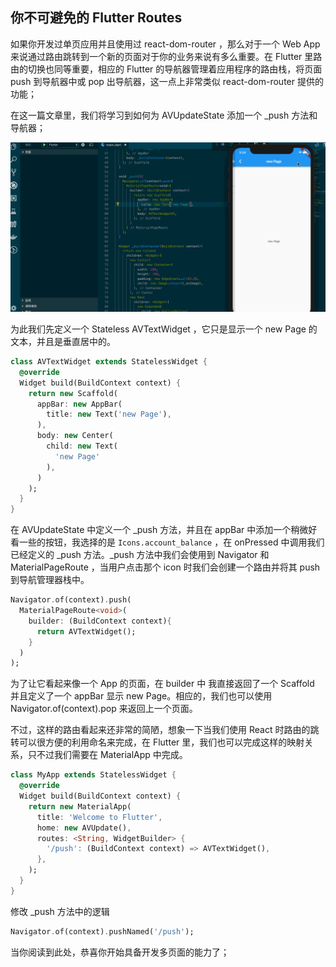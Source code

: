 ## 你不可避免的 Flutter Routes

如果你开发过单页应用并且使用过 react-dom-router ，那么对于一个 Web App 来说通过路由跳转到一个新的页面对于你的业务来说有多么重要。在 Flutter 里路由的切换也同等重要，相应的 Flutter 的导航器管理着应用程序的路由栈，将页面 push 到导航器中或 pop 出导航器，这一点上非常类似 react-dom-router 提供的功能；

在这一篇文章里，我们将学习到如何为 AVUpdateState 添加一个 _push 方法和导航器；

![](../images/flutter-11.gif)

为此我们先定义一个 Stateless AVTextWidget ，它只是显示一个 new Page 的文本，并且是垂直居中的。

```dart
class AVTextWidget extends StatelessWidget {
  @override
  Widget build(BuildContext context) {
    return new Scaffold(
      appBar: new AppBar(
        title: new Text('new Page'),
      ),
      body: new Center(
        child: new Text(
          'new Page'
        ),
      )
    );
  }
}
```

在 AVUpdateState 中定义一个 _push 方法，并且在 appBar 中添加一个稍微好看一些的按钮，我选择的是 `Icons.account_balance` ，在 onPressed 中调用我们已经定义的 _push 方法。_push 方法中我们会使用到 Navigator 和 MaterialPageRoute ，当用户点击那个 icon 时我们会创建一个路由并将其 push 到导航管理器栈中。

```dart
Navigator.of(context).push(
  MaterialPageRoute<void>(
    builder: (BuildContext context){
      return AVTextWidget();
    }
  )
);
```

为了让它看起来像一个 App 的页面，在 builder 中 我直接返回了一个 Scaffold 并且定义了一个 appBar 显示 new Page。相应的，我们也可以使用 Navigator.of(context).pop 来返回上一个页面。

不过，这样的路由看起来还非常的简陋，想象一下当我们使用 React 时路由的跳转可以很方便的利用命名来完成，在 Flutter 里，我们也可以完成这样的映射关系，只不过我们需要在 MaterialApp 中完成。

```dart
class MyApp extends StatelessWidget {
  @override
  Widget build(BuildContext context) {
    return new MaterialApp(
      title: 'Welcome to Flutter',
      home: new AVUpdate(),
      routes: <String, WidgetBuilder> {
        '/push': (BuildContext context) => AVTextWidget(),
      },
    );
  }
}
```

修改 _push 方法中的逻辑

```dart
Navigator.of(context).pushNamed('/push');
```

当你阅读到此处，恭喜你开始具备开发多页面的能力了；